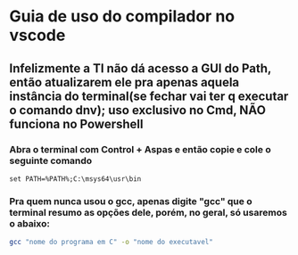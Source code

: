 # Guia de uso do compilador no vscode

## Infelizmente a TI não dá acesso a GUI do Path, então atualizarem ele pra apenas aquela instância do terminal(se fechar vai ter q executar o comando dnv); uso exclusivo no Cmd, NÃO funciona no Powershell

### Abra o terminal com Control + Aspas e então copie e cole o seguinte comando

```batch
set PATH=%PATH%;C:\msys64\usr\bin
```
### Pra quem nunca usou o gcc, apenas digite "gcc" que o terminal resumo as opções dele, porém, no geral, só usaremos o abaixo:

```bash
gcc "nome do programa em C" -o "nome do executavel"
```